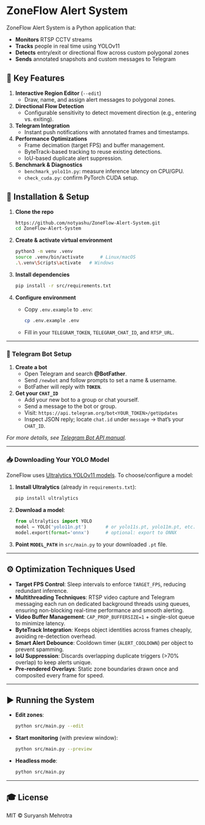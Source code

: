 # ZoneFlow Alert System

ZoneFlow Alert System is a Python application that:

- **Monitors** RTSP CCTV streams
- **Tracks** people in real time using YOLOv11
- **Detects** entry/exit or directional flow across custom polygonal zones
- **Sends** annotated snapshots and custom messages to Telegram

## 🚀 Key Features

1. **Interactive Region Editor** (`--edit`)
   - Draw, name, and assign alert messages to polygonal zones.
2. **Directional Flow Detection**
   - Configurable sensitivity to detect movement direction (e.g., entering vs. exiting).
3. **Telegram Integration**
   - Instant push notifications with annotated frames and timestamps.
4. **Performance Optimizations**
   - Frame decimation (target FPS) and buffer management.
   - ByteTrack-based tracking to reuse existing detections.
   - IoU-based duplicate alert suppression.
5. **Benchmark & Diagnostics**
   - `benchmark_yolo11n.py`: measure inference latency on CPU/GPU.
   - `check_cuda.py`: confirm PyTorch CUDA setup.

## 🔧 Installation & Setup

1. **Clone the repo**

   ```bash
   https://github.com/notyashu/ZoneFlow-Alert-System.git
   cd ZoneFlow-Alert-System
   ```

2. **Create & activate virtual environment**

   ```bash
   python3 -m venv .venv
   source .venv/bin/activate      # Linux/macOS
   .\.venv\Scripts\activate   # Windows
   ```

3. **Install dependencies**

   ```bash
   pip install -r src/requirements.txt
   ```

4. **Configure environment**
   - Copy `.env.example` to `.env`:
     ```bash
     cp .env.example .env
     ```
   - Fill in your `TELEGRAM_TOKEN`, `TELEGRAM_CHAT_ID`, and `RTSP_URL`.

---

### 📱 Telegram Bot Setup

1. **Create a bot**
   - Open Telegram and search **@BotFather**.
   - Send `/newbot` and follow prompts to set a name & username.
   - BotFather will reply with **`TOKEN`**.
2. **Get your `CHAT_ID`**
   - Add your new bot to a group or chat yourself.
   - Send a message to the bot or group.
   - Visit:
     `https://api.telegram.org/bot<YOUR_TOKEN>/getUpdates`
   - Inspect JSON reply; locate `chat.id` under `message` → that’s your `CHAT_ID`.

_For more details, see [Telegram Bot API manual](https://core.telegram.org/bots)._

---

### 📥 Downloading Your YOLO Model

ZoneFlow uses [Ultralytics YOLOv11 models](https://docs.ultralytics.com/tasks/detect/#models). To choose/configure a model:

1. **Install Ultralytics** (already in `requirements.txt`):
   ```bash
   pip install ultralytics
   ```
2. **Download a model**:
   ```python
   from ultralytics import YOLO
   model = YOLO('yolo11n.pt')       # or yolo11s.pt, yolo11m.pt, etc.
   model.export(format='onnx')      # optional: export to ONNX
   ```
3. **Point `MODEL_PATH`** in `src/main.py` to your downloaded `.pt` file.

---

## ⚙️ Optimization Techniques Used

- **Target FPS Control**: Sleep intervals to enforce `TARGET_FPS`, reducing redundant inference.
- **Multithreading Techniques**: RTSP video capture and Telegram messaging each run on dedicated background threads using queues, ensuring non-blocking real-time performance and smooth alerting.
- **Video Buffer Management**: `CAP_PROP_BUFFERSIZE=1` + single-slot queue to minimize latency.
- **ByteTrack Integration**: Keeps object identities across frames cheaply, avoiding re-detection overhead.
- **Smart Alert Debounce**: Cooldown timer (`ALERT_COOLDOWN`) per object to prevent spamming.
- **IoU Suppression**: Discards overlapping duplicate triggers (>70% overlap) to keep alerts unique.
- **Pre-rendered Overlays**: Static zone boundaries drawn once and composited every frame for speed.

---

## ▶️ Running the System

- **Edit zones**:
  ```bash
  python src/main.py --edit
  ```
- **Start monitoring** (with preview window):
  ```bash
  python src/main.py --preview
  ```
- **Headless mode**:
  ```bash
  python src/main.py
  ```

---

## 🎓 License

MIT © Suryansh Mehrotra
